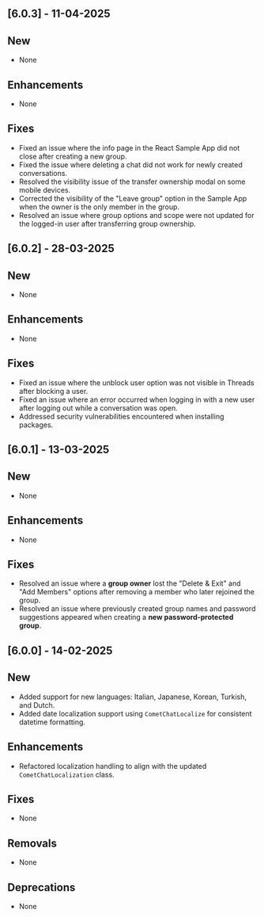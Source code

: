## [6.0.3] - 11-04-2025

## New
- None

## Enhancements
- None

## Fixes
- Fixed an issue where the info page in the React Sample App did not close after creating a new group.
- Fixed the issue where deleting a chat did not work for newly created conversations.
- Resolved the visibility issue of the transfer ownership modal on some mobile devices.
- Corrected the visibility of the "Leave group" option in the Sample App when the owner is the only member in the group.
- Resolved an issue where group options and scope were not updated for the logged-in user after transferring group ownership.

## [6.0.2] - 28-03-2025

## New
- None

## Enhancements
- None

## Fixes
- Fixed an issue where the unblock user option was not visible in Threads after blocking a user.
- Fixed an issue where an error occurred when logging in with a new user after logging out while a conversation was open.
- Addressed security vulnerabilities encountered when installing packages.

## [6.0.1] - 13-03-2025

## New
- None

## Enhancements
- None

## Fixes
 - Resolved an issue where a **group owner** lost the "Delete & Exit" and "Add Members" options after removing a member who later rejoined the group.
 - Resolved an issue where previously created group names and password suggestions appeared when creating a **new password-protected group**.

## [6.0.0] - 14-02-2025  

## New
- Added support for new languages: Italian, Japanese, Korean, Turkish, and Dutch.
- Added date localization support using `CometChatLocalize` for consistent datetime formatting.

## Enhancements
- Refactored localization handling to align with the updated `CometChatLocalization` class.

## Fixes
- None  

## Removals
- None

## Deprecations
- None 